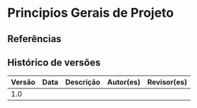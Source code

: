 # Principios Gerais de Projeto





## Referências 




## Histórico de versões

| Versão | Data | Descrição | Autor(es) | Revisor(es) |
| ------ | ---- | --------- | --------- | ----------- |
| 1.0    |      |           |           |             |

